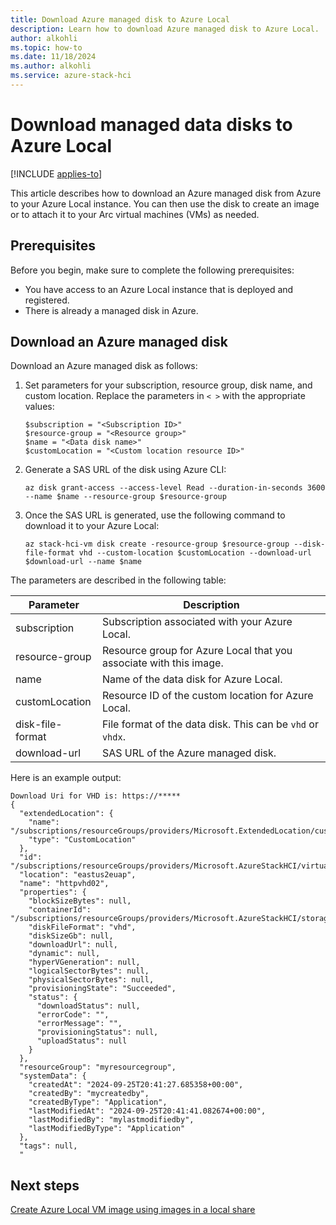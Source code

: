 ```yaml
---
title: Download Azure managed disk to Azure Local
description: Learn how to download Azure managed disk to Azure Local.
author: alkohli
ms.topic: how-to
ms.date: 11/18/2024
ms.author: alkohli
ms.service: azure-stack-hci
---
```


# Download managed data disks to Azure Local

[!INCLUDE [applies-to](../includes/hci-applies-to-23h2.md)]

This article describes how to download an Azure managed disk from Azure to your Azure Local instance. You can then use the disk to create an image or to attach it to your Arc virtual machines (VMs) as needed.

## Prerequisites

Before you begin, make sure to complete the following prerequisites:

- You have access to an Azure Local instance that is deployed and registered.
- There is already a managed disk in Azure.


## Download an Azure managed disk

Download an Azure managed disk as follows:

1. Set parameters for your subscription, resource group, disk name, and custom location. Replace the parameters in `< >` with the appropriate values:

    ```azurecli
    $subscription = "<Subscription ID>"
    $resource-group = "<Resource group>"
    $name = "<Data disk name>"
    $customLocation = "<Custom location resource ID>"
    ```

1. Generate a SAS URL of the disk using Azure CLI:  

    ```azurecli
    az disk grant-access --access-level Read --duration-in-seconds 3600 --name $name --resource-group $resource-group
    ```

1. Once the SAS URL is generated, use the following command to download it to your Azure Local:  

    ```azurecli
    az stack-hci-vm disk create -resource-group $resource-group --disk-file-format vhd --custom-location $customLocation --download-url $download-url --name $name
    ```

The parameters are described in the following table:

| Parameter | Description |
| --- | --- |
| subscription | Subscription associated with your Azure Local. 
| resource-group | Resource group for Azure Local that you associate with this image. |
| name | Name of the data disk for Azure Local. | 
| customLocation | Resource ID of the custom location for Azure Local. |
| disk-file-format | File format of the data disk. This can be `vhd` or `vhdx`. |
| download-url | SAS URL of the Azure managed disk.| 

Here is an example output:

```azurecli
Download Uri for VHD is: https://***** 
{ 
  "extendedLocation": { 
    "name": "/subscriptions/resourceGroups/providers/Microsoft.ExtendedLocation/customLocations/", 
    "type": "CustomLocation" 
  }, 
  "id": "/subscriptions/resourceGroups/providers/Microsoft.AzureStackHCI/virtualHardDisks/httpvhd02", 
  "location": "eastus2euap", 
  "name": "httpvhd02", 
  "properties": { 
    "blockSizeBytes": null, 
    "containerId": "/subscriptions/resourceGroups/providers/Microsoft.AzureStackHCI/storageContainers/UserStorage", 
    "diskFileFormat": "vhd", 
    "diskSizeGb": null, 
    "downloadUrl": null, 
    "dynamic": null, 
    "hyperVGeneration": null, 
    "logicalSectorBytes": null, 
    "physicalSectorBytes": null, 
    "provisioningState": "Succeeded", 
    "status": { 
      "downloadStatus": null, 
      "errorCode": "", 
      "errorMessage": "", 
      "provisioningStatus": null, 
      "uploadStatus": null 
    } 
  }, 
  "resourceGroup": "myresourcegroup", 
  "systemData": { 
    "createdAt": "2024-09-25T20:41:27.685358+00:00", 
    "createdBy": "mycreatedby", 
    "createdByType": "Application", 
    "lastModifiedAt": "2024-09-25T20:41:41.082674+00:00", 
    "lastModifiedBy": "mylastmodifiedby", 
    "lastModifiedByType": "Application" 
  }, 
  "tags": null, 
  " 
```

## Next steps

[Create Azure Local VM image using images in a local share](virtual-machine-image-local-share.md)